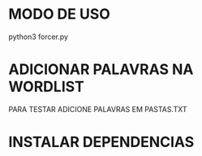 # MODO DE USO
python3 forcer.py
# ADICIONAR PALAVRAS NA WORDLIST
PARA TESTAR ADICIONE PALAVRAS EM PASTAS.TXT
# INSTALAR DEPENDENCIAS
